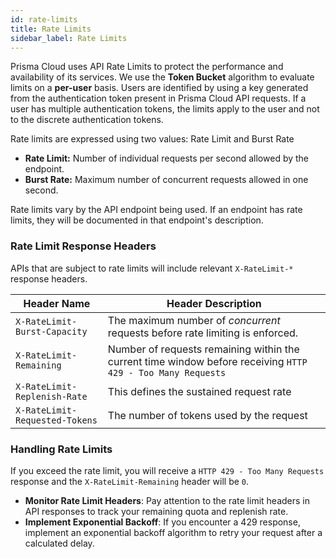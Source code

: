 ```yaml
---
id: rate-limits
title: Rate Limits
sidebar_label: Rate Limits
---
```


Prisma Cloud uses API Rate Limits to protect the performance and availability of its services. We use the **Token Bucket** algorithm to evaluate limits on a **per-user** basis. Users are identified by using a key generated from the authentication token present in Prisma Cloud API requests. If a user has multiple authentication tokens, the limits apply to the user and not to the discrete authentication tokens.

Rate limits are expressed using two values: Rate Limit and Burst Rate

- **Rate Limit:** Number of individual requests per second allowed by the endpoint.
- **Burst Rate:** Maximum number of concurrent requests allowed in one second.

Rate limits vary by the API endpoint being used. If an endpoint has rate limits, they will be documented in that endpoint's description.

### Rate Limit Response Headers

APIs that are subject to rate limits will include relevant `X-RateLimit-*` response headers.

| Header Name | Header Description |
| ----------- | ------------------ |
| `X-RateLimit-Burst-Capacity` | The maximum number of *concurrent* requests before rate limiting is enforced. |
| `X-RateLimit-Remaining`  | Number of requests remaining within the current time window before receiving `HTTP 429 - Too Many Requests` |
| `X-RateLimit-Replenish-Rate` | This defines the sustained request rate |
| `X-RateLimit-Requested-Tokens` | The number of tokens used by the request |

### Handling Rate Limits

If you exceed the rate limit, you will receive a `HTTP 429 - Too Many Requests` response and the `X-RateLimit-Remaining` header will be `0`.

- **Monitor Rate Limit Headers**: Pay attention to the rate limit headers in API responses to track your remaining quota and replenish rate.
- **Implement Exponential Backoff**: If you encounter a 429 response, implement an exponential backoff algorithm to retry your request after a calculated delay.
